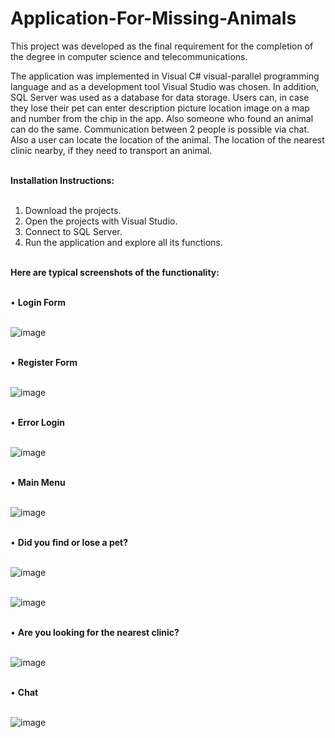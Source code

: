 # Application-For-Missing-Animals

This project was developed as the final requirement for the completion of the degree in computer science and telecommunications.

Τhe application was implemented in Visual C# visual-parallel programming language and as a development tool Visual Studio was chosen. In addition, SQL Server  was used as a database for data storage. Users can, in case they lose their pet can enter description picture location image on a map and number from the chip in the app. Also someone who found an animal can do the same.  Communication between 2 people is possible via chat. Also a user can locate the location of the animal. Τhe location of the nearest clinic nearby, if they need to transport an animal. </br> </br>

<b>Ιnstallation Ιnstructions:</b> </br> </br>

1. Download the projects.
2. Open the projects with Visual Studio.
3.  Connect to SQL Server.
4.  Run the application and explore all its functions. </br> </br>

<b>Here are typical screenshots of the functionality: </b> </br> </br>

• <b>Login Form </b>  </br> </br>

![image](https://github.com/user-attachments/assets/90d57f91-13db-4e21-b196-b424c162f221) </br> </br>

• <b>Register Form </b>  </br> </br>

![image](https://github.com/user-attachments/assets/c465741b-4c44-429f-81af-469eff0fb765) </br> </br>

• <b>Error Login </b>  </br> </br>

![image](https://github.com/user-attachments/assets/2d742dd0-c2fc-48d5-9187-5b2dd2b81fe1) </br> </br>

• <b>Main Menu</b>  </br> </br>

![image](https://github.com/user-attachments/assets/e2f4044f-e4a2-444e-8254-59f5dc598a92) </br> </br>

• <b>Did you find or lose a pet? </b>  </br> </br>

![image](https://github.com/user-attachments/assets/9cf15ad8-b7c3-4945-b9c9-6c902e415fef) </br> </br>

![image](https://github.com/user-attachments/assets/009db63f-57c1-4958-a1b4-1f31ceef8439) </br> </br>

• <b>Are you looking for the nearest clinic?  </b>  </br> </br>

![image](https://github.com/user-attachments/assets/e99dbe3a-566b-4eec-96a9-82e32a2152c9) </br> </br>
 
• <b> Chat   </b>  </br> </br>

![image](https://github.com/user-attachments/assets/efde212c-f124-4a4c-a793-8f6ce005efac)










